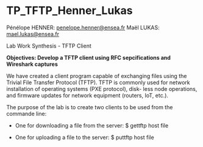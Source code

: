 # TP_TFTP_Henner_Lukas

Pénélope HENNER: penelope.henner@ensea.fr
Maël LUKAS: mael.lukas@ensea.fr

Lab Work Synthesis - TFTP Client 

**Objectives: Develop a TFTP client using RFC sepcifications and Wireshark captures**

We have created a client program capable of exchanging files using the Trivial File Transfer
Protocol (TFTP). TFTP is commonly used for network installation of operating systems (PXE protocol), disk-
less node operations, and firmware updates for network equipment (routers, IoT, etc.).

The purpose of the lab is to create two clients to be used from the commande line:

- One for downloading a file from the server: 
		$ gettftp host file

- One for uploading a file to the server: 
		$ puttftp host file